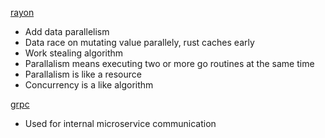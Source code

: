 [rayon](https://youtu.be/gof_OEv71Aw)
- Add data parallelism
- Data race on mutating value parallely, rust caches early
- Work stealing algorithm
- Parallalism means executing two or more go routines at the same time
- Parallalism is like a resource
- Concurrency is a like algorithm

[grpc](https://github.com/hyperium/tonic)
- Used for internal microservice communication